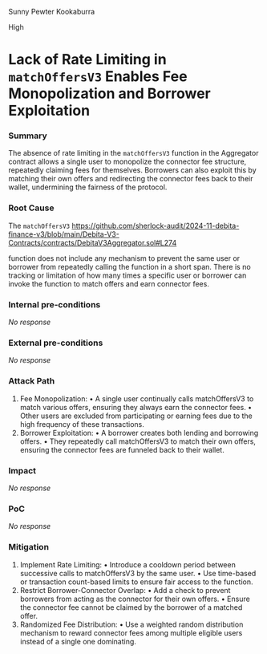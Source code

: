 Sunny Pewter Kookaburra

High

# Lack of Rate Limiting in `matchOffersV3` Enables Fee Monopolization and Borrower Exploitation

### Summary

The absence of rate limiting in the `matchOffersV3` function in the Aggregator contract allows a single user to monopolize the connector fee structure, repeatedly claiming fees for themselves. Borrowers can also exploit this by matching their own offers and redirecting the connector fees back to their wallet, undermining the fairness of the protocol.

### Root Cause

The `matchOffersV3` 
https://github.com/sherlock-audit/2024-11-debita-finance-v3/blob/main/Debita-V3-Contracts/contracts/DebitaV3Aggregator.sol#L274

function does not include any mechanism to prevent the same user or borrower from repeatedly calling the function in a short span. There is no tracking or limitation of how many times a specific user or borrower can invoke the function to match offers and earn connector fees.

### Internal pre-conditions

_No response_

### External pre-conditions

_No response_

### Attack Path

1.	Fee Monopolization:
	•	A single user continually calls matchOffersV3 to match various offers, ensuring they always earn the connector fees.
	•	Other users are excluded from participating or earning fees due to the high frequency of these transactions.
2.	Borrower Exploitation:
	•	A borrower creates both lending and borrowing offers.
	•	They repeatedly call matchOffersV3 to match their own offers, ensuring the connector fees are funneled back to their wallet.

### Impact

_No response_

### PoC

_No response_

### Mitigation

1.	Implement Rate Limiting:
	•	Introduce a cooldown period between successive calls to matchOffersV3 by the same user.
	•	Use time-based or transaction count-based limits to ensure fair access to the function.
2.	Restrict Borrower-Connector Overlap:
	•	Add a check to prevent borrowers from acting as the connector for their own offers.
	•	Ensure the connector fee cannot be claimed by the borrower of a matched offer.
3.	Randomized Fee Distribution:
	•	Use a weighted random distribution mechanism to reward connector fees among multiple eligible users instead of a single one dominating.
